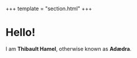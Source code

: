 +++
template = "section.html"
+++

# Hello!

I am **Thibault Hamel**, otherwise known as **Adædra**.
